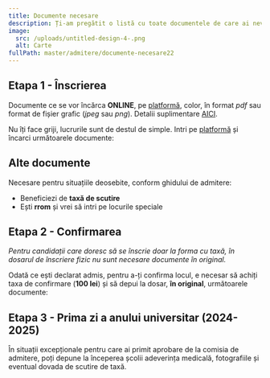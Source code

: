 ```yaml
---
title: Documente necesare
description: Ți-am pregătit o listă cu toate documentele de care ai nevoie.
image:
  src: /uploads/untitled-design-4-.png
  alt: Carte
fullPath: master/admitere/documente-necesare22
---
```

## Etapa 1 - Înscrierea

Documente ce se vor încărca **ONLINE**, pe [platformă](https://enroll.upt.ro/master/), color, în format *pdf* sau format de fișier grafic (*jpeg* sau *png*). Detalii suplimentare [AICI](https://www.upt.ro/img/files/2022-2023/Admitere/Master/Documente_necesare_inscriere_master_2023.pdf).

Nu îți face griji, lucrurile sunt de destul de simple. Intri pe [platformă](https://enroll.upt.ro/master/) și încarci următoarele documente:

<DocumentCheckbox text="Copie diplomă de licență sau diploma echivalentă (absolvenții promoției 2023 pot depune adeverința de absolvire)"></DocumentCheckbox>

<DocumentCheckbox text="Copie foaie matricolă cu notele obținute pe parcursul facultății"></DocumentCheckbox>

<DocumentCheckbox text="Copie certificat de naștere"></DocumentCheckbox>

<DocumentCheckbox text="Adeverință medicală, eliberată de medicul de familie"></DocumentCheckbox>

<DocumentCheckbox text="Dovada achitării taxei de înscriere (care este 150 lei)"></DocumentCheckbox>

<DocumentCheckbox text="Copie după declarația pe proprie răspundere autentificată de un notariat privind nefinanțarea/finanțarea anterioară de la bugetul statului român pentru urmarea de studii universitare de master (în cazul candidaților care au absolvit facultatea înainte de 2023)"></DocumentCheckbox>

<DocumentCheckbox text="Pentru masterul Game Development - portofoliu (vezi Anexa 2 si șablon portofoliu la pagina de Regulamente)"></DocumentCheckbox>

<Block color="yellow">

## **Alte documente**

Necesare pentru situațiile deosebite, conform ghidului de admitere:

* Beneficiezi de **taxă de scutire**
* Ești **rrom** și vrei să intri pe locurile speciale

</Block>

## Etapa 2 - Confirmarea

*Pentru candidații care doresc să se înscrie doar la forma cu taxă, în dosarul de înscriere fizic nu sunt necesare documente în original.*

Odată ce ești declarat admis, pentru a-ți confirma locul, e necesar să achiți taxa de confirmare (**100 lei**) și să depui la dosar, **în original**, următoarele documente:

<DocumentCheckbox text="Diplomă de licență/diplomă echivalentă sau adeverința de absolvire pentru absolvenții promoției 2023 (pentru candidații admiși la buget) (a)"></DocumentCheckbox>

<DocumentCheckbox text="Foaia matricolă cu notele obținute pe parcursul facultății (b)"></DocumentCheckbox>

<DocumentCheckbox text="Adeverință medicală, eliberată de medicul de familie (c)"></DocumentCheckbox>

<DocumentCheckbox text="Declarație pe proprie răspundere nefinanțarea/finanțarea anterioară de la bugetul statului român (d)"></DocumentCheckbox>

<DocumentCheckbox text="Dovadă scutire de taxă (pentru candidații aflați în această situație) (e)"></DocumentCheckbox>

<DocumentCheckbox text="Patru fotografii color tip diplomă (f)"></DocumentCheckbox>

## Etapa 3 - Prima zi a anului universitar (2024-2025)

În situații excepționale pentru care ai primit aprobare de la comisia de admitere, poți depune la începerea școlii adeverința medicală, fotografiile și eventual dovada de scutire de taxă.